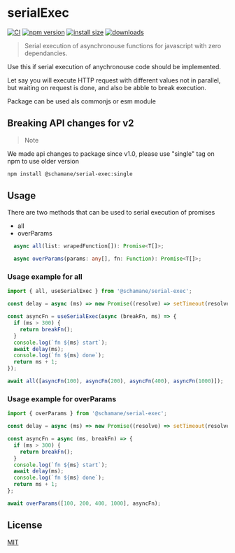 # serialExec

[![CI][ci-image]][ci-url]
[![npm version][npm-image]][npm-url]
[![install size][install-size-image]][install-size-url]
[![downloads][download-badge]][npm-url]

> Serial execution of asynchronouse functions for javascript with zero dependancies.

Use this if serial execution of anychronouse code should be implemented.

Let say you will execute HTTP request with different values not in parallel, but waiting on request is done, and also be abble to break execution.

Package can be used als commonjs or esm module

## Breaking API changes for v2

> Note

We made api changes to package since v1.0, please use "single" tag on npm to use older version

```bash
npm install @schamane/serial-exec:single
```

## Usage

There are two methods that can be used to serial execution of promises

- all
- overParams

```typescript
  async all(list: wrapedFunction[]): Promise<T[]>;
```

```typescript
  async overParams(params: any[], fn: Function): Promise<T[]>;
```

### Usage example for all

```javascript
import { all, useSerialExec } from '@schamane/serial-exec';

const delay = async (ms) => new Promise((resolve) => setTimeout(resolve, ms));

const asyncFn = useSerialExec(async (breakFn, ms) => {
  if (ms > 300) {
    return breakFn();
  }
  console.log(`fn ${ms} start`);
  await delay(ms);
  console.log(`fn ${ms} done`);
  return ms + 1;
});

await all([asyncFn(100), asyncFn(200), asyncFn(400), asyncFn(1000)]);
```

### Usage example for overParams

```javascript
import { overParams } from '@schamane/serial-exec';

const delay = async (ms) => new Promise((resolve) => setTimeout(resolve, ms));

const asyncFn = async (ms, breakFn) => {
  if (ms > 300) {
    return breakFn();
  }
  console.log(`fn ${ms} start`);
  await delay(ms);
  console.log(`fn ${ms} done`);
  return ms + 1;
};

await overParams([100, 200, 400, 1000], asyncFn);
```

## License

[MIT](LICENSE.md)

[npm-url]: https://npmjs.org/package/@schamane/serial-exec
[npm-image]: https://img.shields.io/npm/v/@schamane/serial-exec.svg
[download-badge]: http://img.shields.io/npm/dm/@schamane/serial-exec.svg
[install-size-image]: https://packagephobia.com/badge?p=@schamane/serial-exec
[install-size-url]: https://packagephobia.now.sh/result?p=@schamane/serial-exec
[ci-image]: https://github.com/schamane/serialExec/actions/workflows/checkcode.yml/badge.svg?branch=main
[ci-url]: https://github.com/schamane/serialExec/actions
